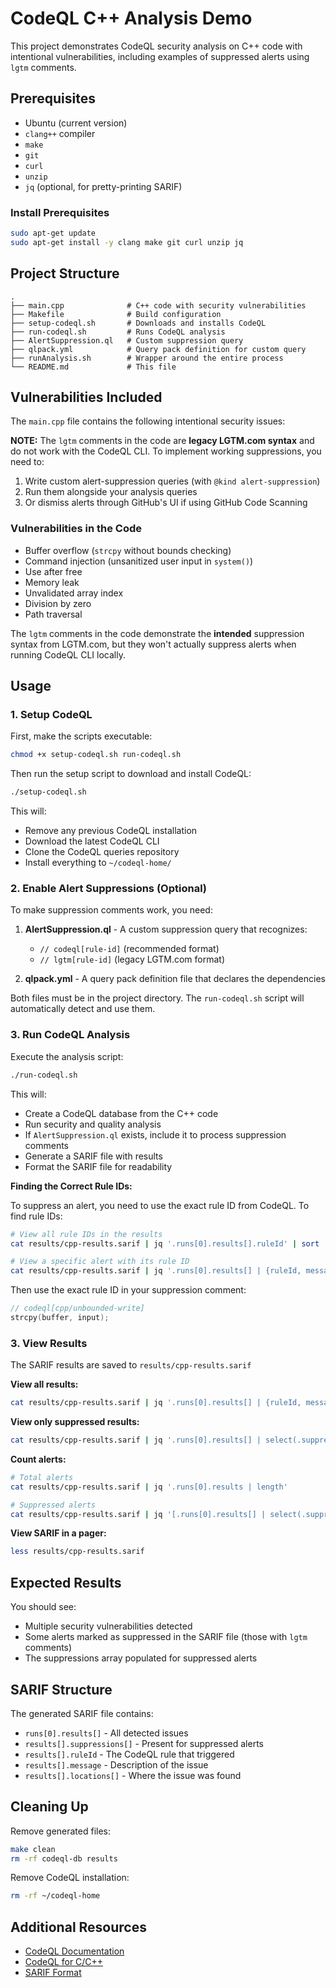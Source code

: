 # CodeQL C++ Analysis Demo

This project demonstrates CodeQL security analysis on C++ code with intentional vulnerabilities, including examples of suppressed alerts using `lgtm` comments.

## Prerequisites

- Ubuntu (current version)
- `clang++` compiler
- `make`
- `git`
- `curl`
- `unzip`
- `jq` (optional, for pretty-printing SARIF)

### Install Prerequisites

```bash
sudo apt-get update
sudo apt-get install -y clang make git curl unzip jq
```

## Project Structure

```
.
├── main.cpp              # C++ code with security vulnerabilities
├── Makefile              # Build configuration
├── setup-codeql.sh       # Downloads and installs CodeQL
├── run-codeql.sh         # Runs CodeQL analysis
├── AlertSuppression.ql   # Custom suppression query
├── qlpack.yml            # Query pack definition for custom query
├── runAnalysis.sh        # Wrapper around the entire process
└── README.md             # This file
```

## Vulnerabilities Included

The `main.cpp` file contains the following intentional security issues:

**NOTE:** The `lgtm` comments in the code are **legacy LGTM.com syntax** and do not work with the CodeQL CLI. To implement working suppressions, you need to:
1. Write custom alert-suppression queries (with `@kind alert-suppression`)
2. Run them alongside your analysis queries
3. Or dismiss alerts through GitHub's UI if using GitHub Code Scanning

### Vulnerabilities in the Code
- Buffer overflow (`strcpy` without bounds checking)
- Command injection (unsanitized user input in `system()`)
- Use after free
- Memory leak
- Unvalidated array index
- Division by zero
- Path traversal

The `lgtm` comments in the code demonstrate the **intended** suppression syntax from LGTM.com, but they won't actually suppress alerts when running CodeQL CLI locally.

## Usage

### 1. Setup CodeQL

First, make the scripts executable:

```bash
chmod +x setup-codeql.sh run-codeql.sh
```

Then run the setup script to download and install CodeQL:

```bash
./setup-codeql.sh
```

This will:
- Remove any previous CodeQL installation
- Download the latest CodeQL CLI
- Clone the CodeQL queries repository
- Install everything to `~/codeql-home/`

### 2. Enable Alert Suppressions (Optional)

To make suppression comments work, you need:

1. **AlertSuppression.ql** - A custom suppression query that recognizes:
   - `// codeql[rule-id]` (recommended format)
   - `// lgtm[rule-id]` (legacy LGTM.com format)

2. **qlpack.yml** - A query pack definition file that declares the dependencies

Both files must be in the project directory. The `run-codeql.sh` script will automatically detect and use them.

### 3. Run CodeQL Analysis

Execute the analysis script:

```bash
./run-codeql.sh
```

This will:
- Create a CodeQL database from the C++ code
- Run security and quality analysis
- If `AlertSuppression.ql` exists, include it to process suppression comments
- Generate a SARIF file with results
- Format the SARIF file for readability

**Finding the Correct Rule IDs:**

To suppress an alert, you need to use the exact rule ID from CodeQL. To find rule IDs:

```bash
# View all rule IDs in the results
cat results/cpp-results.sarif | jq '.runs[0].results[].ruleId' | sort | uniq

# View a specific alert with its rule ID
cat results/cpp-results.sarif | jq '.runs[0].results[] | {ruleId, message: .message.text, line: .locations[0].physicalLocation.region.startLine}'
```

Then use the exact rule ID in your suppression comment:
```cpp
// codeql[cpp/unbounded-write]
strcpy(buffer, input);
```

### 3. View Results

The SARIF results are saved to `results/cpp-results.sarif`

**View all results:**
```bash
cat results/cpp-results.sarif | jq '.runs[0].results[] | {ruleId, message, locations}'
```

**View only suppressed results:**
```bash
cat results/cpp-results.sarif | jq '.runs[0].results[] | select(.suppressions != null) | {ruleId, message}'
```

**Count alerts:**
```bash
# Total alerts
cat results/cpp-results.sarif | jq '.runs[0].results | length'

# Suppressed alerts
cat results/cpp-results.sarif | jq '[.runs[0].results[] | select(.suppressions != null)] | length'
```

**View SARIF in a pager:**
```bash
less results/cpp-results.sarif
```

## Expected Results

You should see:
- Multiple security vulnerabilities detected
- Some alerts marked as suppressed in the SARIF file (those with `lgtm` comments)
- The suppressions array populated for suppressed alerts

## SARIF Structure

The generated SARIF file contains:
- `runs[0].results[]` - All detected issues
- `results[].suppressions[]` - Present for suppressed alerts
- `results[].ruleId` - The CodeQL rule that triggered
- `results[].message` - Description of the issue
- `results[].locations[]` - Where the issue was found

## Cleaning Up

Remove generated files:
```bash
make clean
rm -rf codeql-db results
```

Remove CodeQL installation:
```bash
rm -rf ~/codeql-home
```

## Additional Resources

- [CodeQL Documentation](https://codeql.github.com/docs/)
- [CodeQL for C/C++](https://codeql.github.com/docs/codeql-language-guides/codeql-for-cpp/)
- [SARIF Format](https://docs.oasis-open.org/sarif/sarif/v2.1.0/sarif-v2.1.0.html)